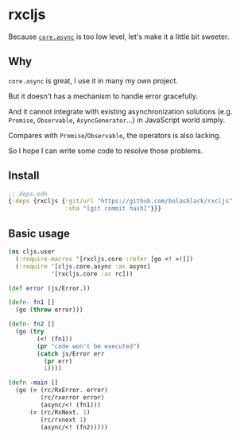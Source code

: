 # rxcljs

Because [`core.async`](https://github.com/clojure/core.async/) is too low level, let's make it a little bit sweeter.

## Why

`core.async` is great, I use it in many my own project.

But it doesn't has a mechanism to handle error gracefully.

And it cannot integrate with existing asynchronization solutions (e.g. `Promise`, `Observable`, `AsyncGenerator`...) in JavaScript world simply.

Compares with `Promise`/`Observable`, the operators is also lacking.

So I hope I can write some code to resolve those problems.

## Install

```clojure
;; deps.edn
{:deps {rxcljs {:git/url "https://github.com/bolasblack/rxcljs"
                :sha "[git commit hash]"}}}
```

## Basic usage

```clojure
(ns cljs.user
  (:require-macros '[rxcljs.core :refer [go <! >!]])
  (:require '[cljs.core.async :as async]
            '[rxcljs.core :as rc]))

(def error (js/Error.))

(defn- fn1 []
  (go (throw error)))

(defn- fn2 []
  (go (try
        (<! (fn1))
        (pr "code won't be executed")
        (catch js/Error err
          (pr err)
          1))))

(defn -main []
  (go (= (rc/RxError. error)
         (rc/rxerror error)
         (async/<! (fn1)))
      (= (rc/RxNext. 1)
         (rc/rxnext 1)
         (async/<! (fn2)))))
```
